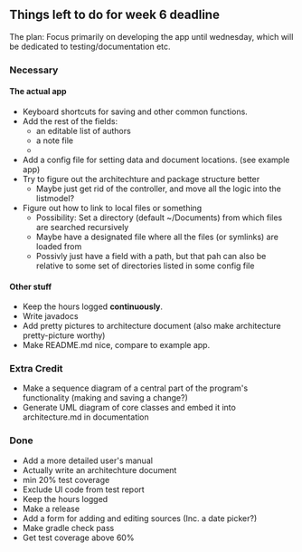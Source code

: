 ## Things left to do for week 6 deadline

The plan:
Focus primarily on developing the app until wednesday, which will be dedicated to testing/documentation etc.

### Necessary

#### The actual app
* Keyboard shortcuts for saving and other common functions.
* Add the rest of the fields:
	* an editable list of authors
	* a note file
	* 
* Add a config file for setting data and document locations. (see example app)
* Try to figure out the architechture and package structure better
	* Maybe just get rid of the controller, and move all the logic into the listmodel?
* Figure out how to link to local files or something
	* Possibility: Set a directory (default ~/Documents) from which files are searched recursively
	* Maybe have a designated file where all the files (or symlinks) are loaded from
	* Possivly just have a field with a path, but that pah can also be relative to some set of directories listed in some config file

#### Other stuff
* Keep the hours logged __continuously__.
* Write javadocs
* Add pretty pictures to architecture document (also make architecture pretty-picture worthy)
* Make README.md nice, compare to example app.

### Extra Credit
* Make a sequence diagram of a central part of the program's functionality (making and saving a change?)
* Generate UML diagram of core classes and embed it into architecture.md in documentation

### Done
* Add a more detailed user's manual
* Actually write an architechture document
* min 20% test coverage
* Exclude UI code from test report
* Keep the hours logged
* Make a release
* Add a form for adding and editing sources (Inc. a date picker?)
* Make gradle check pass
* Get test coverage above 60%
